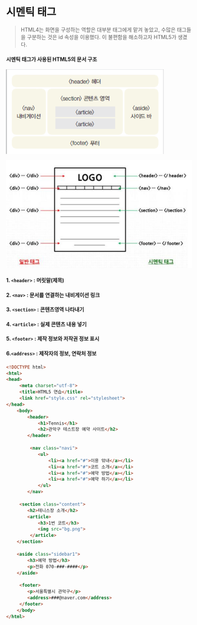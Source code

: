 # 시멘틱 태그

> HTML4는 화면을 구성하는 역할은 대부분 태그에게 맡겨 놓았고, 수많은 태그들을 구분하는 것은 id 속성을 이용했다. 이 불편함을 해소하고자 HTML5가 생겼다.



#### 시멘틱 태그가 사용된 HTML5의 문서 구조 



![image-20191231182347137](03_시멘틱태그.assets/image-20191231182347137.png)

![image-20191231182359529](03_시멘틱태그.assets/image-20191231182359529.png)



#### 1. `<header>` : 머릿말(제목)

#### 2. `<nav>` : 문서를 연결하는 내비게이션 링크

#### 3. `<section>` : 콘텐츠영역 나타내기

#### 4. `<article>` : 실제 콘텐츠 내용 넣기

#### 5. `<footer>` : 제작 정보와 저작권 정보 표시 

#### 6.`<address>` : 제작자의 정보, 연락처 정보



```html
<!DOCTYPE html>
<html>
<head>
	 <meta charset="utf-8">
	 <title>HTML5 연습</title>
	 <link href="style.css" rel="stylesheet">
</head>
	<body>
 		<header>
 			<h1>Tennis</h1>
 			<h2>관악구 테스트장 예약 사이트</h2>
 		</header>
    
		 <nav class="navi">
	 		<ul>
 				<li><a href="#">이용 앆내</a></li>
           		<li><a href="#">코트 소개</a></li>
 				<li><a href="#">예약 방법</a></li>
 				<li><a href="#">예약 하기</a></li>
 			</ul>
 		</nav>
    
	 <section class="content">
 		<h2>테니스장 소개</h2>
 		<article>
 			<h3>1번 코트</h3>
 			<img src="bg.png">
		 </article>
 	</section>
    
 	<aside class="sidebar1">
 		<h3>예약 방법</h3>
 		<p>전화 070-###-####</p>
 	</aside>
    
 	 <footer>
 		<p>서울특별시 관악구</p>
 		<address>###@naver.com</address>
     </footer>
	</body>
</html>
```

